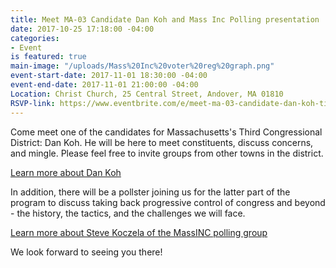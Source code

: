```yaml
---
title: Meet MA-03 Candidate Dan Koh and Mass Inc Polling presentation
date: 2017-10-25 17:18:00 -04:00
categories:
- Event
is featured: true
main-image: "/uploads/Mass%20Inc%20voter%20reg%20graph.png"
event-start-date: 2017-11-01 18:30:00 -04:00
event-end-date: 2017-11-01 21:00:00 -04:00
Location: Christ Church, 25 Central Street, Andover, MA 01810
RSVP-link: https://www.eventbrite.com/e/meet-ma-03-candidate-dan-koh-tickets-38977929035
---
```


Come meet one of the candidates for Massachusetts's Third Congressional District: Dan Koh. He will be here to meet constituents, discuss concerns, and mingle. Please feel free to invite groups from other towns in the district. 

[Learn more about Dan Koh](http://koh2018.com/)

In addition, there will be a pollster joining us for the latter part of the program to discuss taking back progressive control of congress and beyond - the history, the tactics, and the challenges we will face. 

[Learn more about Steve Koczela of the MassINC polling group](https://massinc.org/author/steve-koczela/)

We look forward to seeing you there!